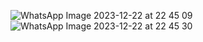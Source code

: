 ![WhatsApp Image 2023-12-22 at 22 45 09](https://github.com/Ravi-710/Ravi-710/assets/98272814/c7b98b81-a895-4db1-a96e-bf3ed8fd5a9c)
![WhatsApp Image 2023-12-22 at 22 45 30](https://github.com/Ravi-710/Ravi-710/assets/98272814/8d69ba5f-d035-4449-b72e-0d9c2d0e2d17)

